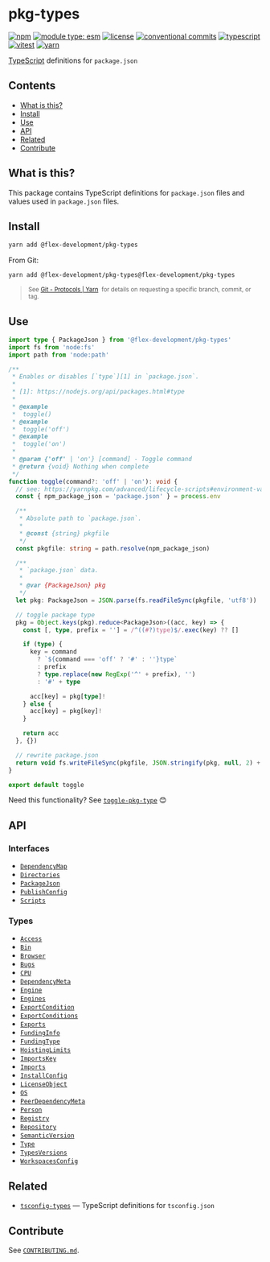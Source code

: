 # pkg-types

[![npm](https://img.shields.io/npm/v/@flex-development/pkg-types.svg)](https://npmjs.com/package/@flex-development/pkg-types)
[![module type: esm](https://img.shields.io/badge/module%20type-esm-brightgreen)](https://github.com/voxpelli/badges-cjs-esm)
[![license](https://img.shields.io/github/license/flex-development/pkg-types.svg)](LICENSE.md)
[![conventional commits](https://img.shields.io/badge/-conventional%20commits-fe5196?logo=conventional-commits&logoColor=ffffff)](https://conventionalcommits.org/)
[![typescript](https://img.shields.io/badge/-typescript-3178c6?logo=typescript&logoColor=ffffff)](https://typescriptlang.org/)
[![vitest](https://img.shields.io/badge/-vitest-6e9f18?style=flat&logo=vitest&logoColor=ffffff)](https://vitest.dev/)
[![yarn](https://img.shields.io/badge/-yarn-2c8ebb?style=flat&logo=yarn&logoColor=ffffff)](https://yarnpkg.com/)

[TypeScript][1] definitions for `package.json`

## Contents

- [What is this?](#what-is-this)
- [Install](#install)
- [Use](#use)
- [API](#api)
- [Related](#related)
- [Contribute](#contribute)

## What is this?

This package contains TypeScript definitions for `package.json` files and values used in `package.json` files.

## Install

```sh
yarn add @flex-development/pkg-types
```

From Git:

```sh
yarn add @flex-development/pkg-types@flex-development/pkg-types
```

<blockquote>
  <small>
    See <a href='https://yarnpkg.com/features/protocols#git'>Git - Protocols | Yarn</a>
    &nbsp;for details on requesting a specific branch, commit, or tag.
  </small>
</blockquote>

## Use

```typescript
import type { PackageJson } from '@flex-development/pkg-types'
import fs from 'node:fs'
import path from 'node:path'

/**
 * Enables or disables [`type`][1] in `package.json`.
 *
 * [1]: https://nodejs.org/api/packages.html#type
 *
 * @example
 *  toggle()
 * @example
 *  toggle('off')
 * @example
 *  toggle('on')
 *
 * @param {'off' | 'on'} [command] - Toggle command
 * @return {void} Nothing when complete
 */
function toggle(command?: 'off' | 'on'): void {
  // see: https://yarnpkg.com/advanced/lifecycle-scripts#environment-variables
  const { npm_package_json = 'package.json' } = process.env

  /**
   * Absolute path to `package.json`.
   *
   * @const {string} pkgfile
   */
  const pkgfile: string = path.resolve(npm_package_json)

  /**
   * `package.json` data.
   *
   * @var {PackageJson} pkg
   */
  let pkg: PackageJson = JSON.parse(fs.readFileSync(pkgfile, 'utf8'))

  // toggle package type
  pkg = Object.keys(pkg).reduce<PackageJson>((acc, key) => {
    const [, type, prefix = ''] = /^((#?)type)$/.exec(key) ?? []

    if (type) {
      key = command
        ? `${command === 'off' ? '#' : ''}type`
        : prefix
        ? type.replace(new RegExp('^' + prefix), '')
        : '#' + type

      acc[key] = pkg[type]!
    } else {
      acc[key] = pkg[key]!
    }

    return acc
  }, {})

  // rewrite package.json
  return void fs.writeFileSync(pkgfile, JSON.stringify(pkg, null, 2) + '\n')
}

export default toggle
```

Need this functionality? See [`toggle-pkg-type`][2] :blush:

## API

### Interfaces

- [`DependencyMap`](src/interfaces/dependency-map.ts)
- [`Directories`](src/interfaces/directories.ts)
- [`PackageJson`](src/interfaces/package-json.ts)
- [`PublishConfig`](src/interfaces/publish-config.ts)
- [`Scripts`](src/interfaces/scripts.ts)

### Types

- [`Access`](src/types/access.ts)
- [`Bin`](src/types/bin.ts)
- [`Browser`](src/types/browser.ts)
- [`Bugs`](src/types/bugs.ts)
- [`CPU`](src/types/cpu.ts)
- [`DependencyMeta`](src/types/dependency-meta.ts)
- [`Engine`](src/types/engine.ts)
- [`Engines`](src/types/engines.ts)
- [`ExportCondition`](src/types/export-condition.ts)
- [`ExportConditions`](src/types/export-conditions.ts)
- [`Exports`](src/types/exports.ts)
- [`FundingInfo`](src/types/funding-info.ts)
- [`FundingType`](src/types/funding-type.ts)
- [`HoistingLimits`](src/types/hoisiting-limits.ts)
- [`ImportsKey`](src/types/imports-key.ts)
- [`Imports`](src/types/imports.ts)
- [`InstallConfig`](src/types/install-config.ts)
- [`LicenseObject`](src/types/license-object.ts)
- [`OS`](src/types/os.ts)
- [`PeerDependencyMeta`](src/types/peer-dependency-meta.ts)
- [`Person`](src/types/person.ts)
- [`Registry`](src/types/registry.ts)
- [`Repository`](src/types/repository.ts)
- [`SemanticVersion`](src/types/semantic-version.ts)
- [`Type`](src/types/type.ts)
- [`TypesVersions`](src/types/types-versions.ts)
- [`WorkspacesConfig`](src/types/workspaces-config.ts)

## Related

- [`tsconfig-types`][3] &mdash; TypeScript definitions for `tsconfig.json`

## Contribute

See [`CONTRIBUTING.md`](CONTRIBUTING.md).

[1]: https://typescriptlang.org/
[2]: https://github.com/flex-development/toggle-pkg-type
[3]: https://github.com/flex-development/tsconfig-types
